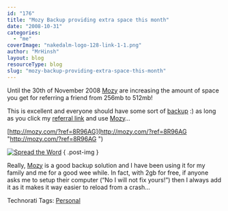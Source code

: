 ```yaml
---
id: "176"
title: "Mozy Backup providing extra space this month"
date: "2008-10-31"
categories:
  - "me"
coverImage: "nakedalm-logo-128-link-1-1.png"
author: "MrHinsh"
layout: blog
resourceType: blog
slug: "mozy-backup-providing-extra-space-this-month"
---
```


Until the 30th of November 2008 [Mozy](http://mozy.com/?ref=8R96AG) are increasing the amount of space you get for referring a friend from 256mb to 512mb!

This is excellent and everyone should have some sort of [backup](http://mozy.com/?ref=8R96AG) :) as long as you click my [referral link](http://mozy.com/?ref=8R96AG) and use [Mozy](http://mozy.com/?ref=8R96AG)…

[http://mozy.com/?ref=8R96AG](http://mozy.com/?ref=8R96AG "http://mozy.com/?ref=8R96AG ")

[![Spread the Word](images/6113670c-3.jpg)](http://mozy.com/?ref=8R96AG)
{ .post-img }

Really, [Mozy](http://mozy.com/?ref=8R96AG) is a good backup solution and I have been using it for my family and me for a good wee while. In fact, with 2gb for free, if anyone asks me to setup their computer (“No I will not fix yours!”) then I always add it as it makes it way easier to reload from a crash…

Technorati Tags: [Personal](http://technorati.com/tags/Personal)
